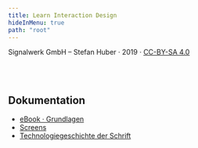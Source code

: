 ```yaml
---
title: Learn Interaction Design
hideInMenu: true
path: "root"
---
```





<Div className="column__text">


Signalwerk GmbH – Stefan Huber · 2019 · [CC-BY-SA 4.0](https://creativecommons.org/licenses/by-sa/4.0/)


<br />
<br />


## Dokumentation

* [eBook · Grundlagen](/articles/ebook/)
* [Screens](/articles/screens/)
* [Technologiegeschichte der Schrift](/articles/font-history/)


<!-- ## Stubs -->
<!-- * [Web-Typografie](/web-typography/) -->
<!-- * [Touch-Interface](/touch/) -->
<!-- * [Thesis](/thesis/) -->




</Div>
